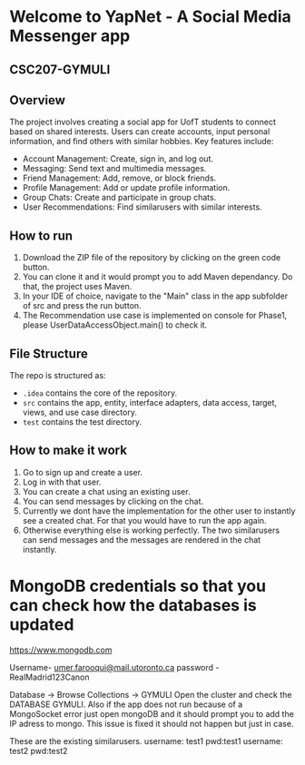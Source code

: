 # Welcome to YapNet - A Social Media Messenger app

## CSC207-GYMULI
## Overview

The project involves creating a social app for UofT students to connect based on shared interests.
Users can create accounts, input personal information, and find others with similar hobbies. 
Key features include:
- Account Management: Create, sign in, and log out. 
- Messaging: Send text and multimedia messages. 
- Friend Management: Add, remove, or block friends. 
- Profile Management: Add or update profile information. 
- Group Chats: Create and participate in group chats. 
- User Recommendations: Find similarusers with similar interests.

## How to run

1. Download the ZIP file of the repository by clicking on the green code button.
2. You can clone it and it would prompt you to add Maven dependancy. Do that, the project uses Maven.
3. In your IDE of choice, navigate to the "Main" class in the app subfolder of src and press the run button.
4. The Recommendation use case is implemented on console for Phase1, please UserDataAccessObject.main() to check it.

## File Structure

The repo is structured as:

-   `.idea` contains the core of the repository.
-   `src` contains the app, entity, interface adapters, data access, target, views, and use case directory.
-   `test` contains the test directory.

## How to make it work
1. Go to sign up and create a user.
2. Log in with that user.
3. You can create a chat using an existing user.
4. You can send messages by clicking on the chat.
5. Currently we dont have the implementation for the other user to instantly see a created chat. For that you would have to run the app again.
6. Otherwise everything else is working perfectly. The two similarusers can send messages and  the messages are rendered in the chat instantly.

# MongoDB credentials so that you can check how the databases is updated
https://www.mongodb.com

Username- umer.farooqui@mail.utoronto.ca
password -RealMadrid123Canon


Database -> Browse Collections -> GYMULI
Open the cluster and check the DATABASE GYMULI.
Also if the app does not run because of a MongoSocket error just open mongoDB and it should prompt you to add the IP adress to mongo. This issue is fixed it should not happen but just in case.

These are the existing similarusers.
username: test1 pwd:test1
username: test2 pwd:test2
